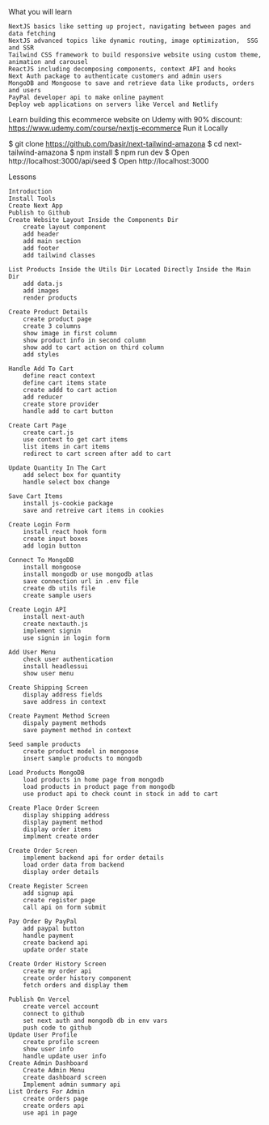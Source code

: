 What you will learn

    NextJS basics like setting up project, navigating between pages and data fetching
    NextJS advanced topics like dynamic routing, image optimization,  SSG and SSR
    Tailwind CSS framework to build responsive website using custom theme, animation and carousel
    ReactJS including decomposing components, context API and hooks
    Next Auth package to authenticate customers and admin users
    MongoDB and Mongoose to save and retrieve data like products, orders and users
    PayPal developer api to make online payment
    Deploy web applications on servers like Vercel and Netlify

Learn building this ecommerce website on Udemy with 90% discount: https://www.udemy.com/course/nextjs-ecommerce
Run it Locally

$ git clone https://github.com/basir/next-tailwind-amazona
$ cd next-tailwind-amazona
$ npm install
$ npm run dev
$ Open http://localhost:3000/api/seed
$ Open http://localhost:3000

Lessons

    Introduction
    Install Tools
    Create Next App
    Publish to Github
    Create Website Layout Inside the Components Dir
        create layout component
        add header
        add main section
        add footer
        add tailwind classes

    List Products Inside the Utils Dir Located Directly Inside the Main Dir
        add data.js
        add images
        render products

    Create Product Details
        create product page
        create 3 columns
        show image in first column
        show product info in second column
        show add to cart action on third column
        add styles

    Handle Add To Cart
        define react context
        define cart items state
        create addd to cart action
        add reducer
        create store provider
        handle add to cart button

    Create Cart Page
        create cart.js
        use context to get cart items
        list items in cart items
        redirect to cart screen after add to cart

    Update Quantity In The Cart
        add select box for quantity
        handle select box change

    Save Cart Items
        install js-cookie package
        save and retreive cart items in cookies

    Create Login Form
        install react hook form
        create input boxes
        add login button

    Connect To MongoDB
        install mongoose
        install mongodb or use mongodb atlas
        save connection url in .env file
        create db utils file
        create sample users

    Create Login API
        install next-auth
        create nextauth.js
        implement signin
        use signin in login form

    Add User Menu
        check user authentication
        install headlessui
        show user menu

    Create Shipping Screen
        display address fields
        save address in context

    Create Payment Method Screen
        dispaly payment methods
        save payment method in context

    Seed sample products
        create product model in mongoose
        insert sample products to mongodb

    Load Products MongoDB
        load products in home page from mongodb
        load products in product page from mongodb
        use product api to check count in stock in add to cart

    Create Place Order Screen
        display shipping address
        display payment method
        display order items
        implment create order

    Create Order Screen
        implement backend api for order details
        load order data from backend
        display order details

    Create Register Screen
        add signup api
        create register page
        call api on form submit

    Pay Order By PayPal
        add paypal button
        handle payment
        create backend api
        update order state

    Create Order History Screen
        create my order api
        create order history component
        fetch orders and display them
        
    Publish On Vercel
        create vercel account
        connect to github
        set next auth and mongodb db in env vars
        push code to github
    Update User Profile
        create profile screen
        show user info
        handle update user info
    Create Admin Dashboard
        Create Admin Menu
        create dashboard screen
        Implement admin summary api
    List Orders For Admin
        create orders page
        create orders api
        use api in page

